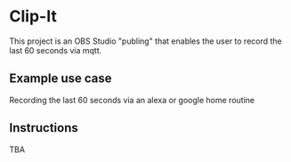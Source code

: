 # Clip-It
This project is an OBS Studio "publing" that enables the user to record the last 60 seconds via mqtt. 

## Example use case
Recording the last 60 seconds via an alexa or google home routine

## Instructions
TBA
